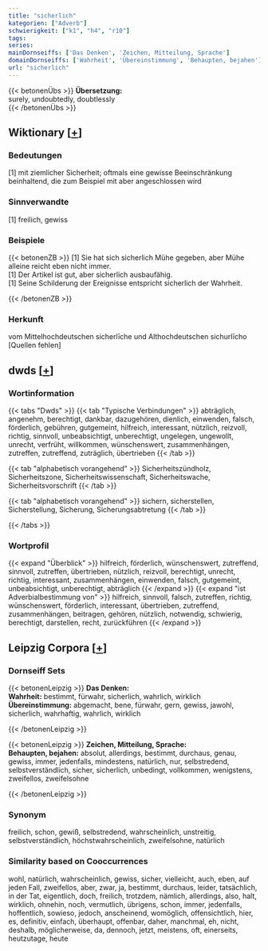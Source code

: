 ```yaml
---
title: "sicherlich"
kategorien: ["Adverb"]
schwierigkeit: ["k1", "h4", "r10"]
tags:
series:
mainDornseiffs: ['Das Denken', 'Zeichen, Mitteilung, Sprache']
domainDornseiffs: ['Wahrheit', 'Übereinstimmung', 'Behaupten, bejahen']
url: "sicherlich"
---
```


{{< betonenÜbs >}}
**Übersetzung:**  
surely, undoubtedly, doubtlessly  
{{< /betonenÜbs >}}

## Wiktionary [[+](https://de.wiktionary.org/wiki/sicherlich)]

### Bedeutungen
[1] mit ziemlicher Sicherheit; oftmals eine gewisse Beeinschränkung beinhaltend, die zum Beispiel mit aber angeschlossen wird  

### Sinnverwandte
[1] freilich, gewiss  

### Beispiele
{{< betonenZB >}}
[1] Sie hat sich sicherlich Mühe gegeben, aber Mühe alleine reicht eben nicht immer.  
[1] Der Artikel ist gut, aber sicherlich ausbaufähig.  
[1] Seine Schilderung der Ereignisse entspricht sicherlich der Wahrheit.  

{{< /betonenZB >}}
### Herkunft
vom Mittelhochdeutschen sicherlīche und Althochdeutschen sichurlīcho [Quellen fehlen]  



## dwds [[+](https://www.dwds.de/wb/sicherlich)]

### Wortinformation
{{< tabs "Dwds" >}}
{{< tab "Typische Verbindungen" >}}
abträglich, angenehm, berechtigt, dankbar, dazugehören, dienlich, einwenden, falsch, förderlich, gebühren, gutgemeint, hilfreich, interessant, nützlich, reizvoll, richtig, sinnvoll, unbeabsichtigt, unberechtigt, ungelegen, ungewollt, unrecht, verfrüht, willkommen, wünschenswert, zusammenhängen, zutreffen, zutreffend, zuträglich, übertrieben
{{< /tab >}}

{{< tab "alphabetisch vorangehend" >}}
Sicherheitszündholz, Sicherheitszone, Sicherheitswissenschaft, Sicherheitswache, Sicherheitsvorschrift
{{< /tab >}}

{{< tab "alphabetisch vorangehend" >}}
sichern, sicherstellen, Sicherstellung, Sicherung, Sicherungsabtretung
{{< /tab >}}

{{< /tabs >}}

### Wortprofil
{{< expand "Überblick" >}} hilfreich, förderlich, wünschenswert, zutreffend, sinnvoll, zutreffen, übertrieben, nützlich, reizvoll, berechtigt, unrecht, richtig, interessant, zusammenhängen, einwenden, falsch, gutgemeint, unbeabsichtigt, unberechtigt, abträglich {{< /expand >}}
{{< expand "ist Adverbialbestimmung von" >}} hilfreich, sinnvoll, falsch, zutreffen, richtig, wünschenswert, förderlich, interessant, übertrieben, zutreffend, zusammenhängen, beitragen, gehören, nützlich, notwendig, schwierig, berechtigt, darstellen, recht, zurückführen {{< /expand >}}

## Leipzig Corpora [[+](https://corpora.uni-leipzig.de/en/res?word=sicherlich&corpusId=deu_newscrawl-public_2018)]

### Dornseiff Sets
{{< betonenLeipzig >}}
**Das Denken:**  
**Wahrheit:** bestimmt, fürwahr, sicherlich, wahrlich, wirklich  
**Übereinstimmung:** abgemacht, bene, fürwahr, gern, gewiss, jawohl, sicherlich, wahrhaftig, wahrlich, wirklich  

{{< /betonenLeipzig >}}


{{< betonenLeipzig >}}
**Zeichen, Mitteilung, Sprache:**  
**Behaupten, bejahen:** absolut, allerdings, bestimmt, durchaus, genau, gewiss, immer, jedenfalls, mindestens, natürlich, nur, selbstredend, selbstverständlich, sicher, sicherlich, unbedingt, vollkommen, wenigstens, zweifellos, zweifelsohne  

{{< /betonenLeipzig >}}

### Synonym
freilich, schon, gewiß, selbstredend, wahrscheinlich, unstreitig, selbstverständlich, höchstwahrscheinlich, zweifelsohne, natürlich


### Similarity based on Cooccurrences
wohl, natürlich, wahrscheinlich, gewiss, sicher, vielleicht, auch, eben, auf jeden Fall, zweifellos, aber, zwar, ja, bestimmt, durchaus, leider, tatsächlich, in der Tat, eigentlich, doch, freilich, trotzdem, nämlich, allerdings, also, halt, wirklich, ohnehin, noch, vermutlich, übrigens, schon, immer, jedenfalls, hoffentlich, sowieso, jedoch, anscheinend, womöglich, offensichtlich, hier, es, definitiv, einfach, überhaupt, offenbar, daher, manchmal, eh, nicht, deshalb, möglicherweise, da, dennoch, jetzt, meistens, oft, einerseits, heutzutage, heute

